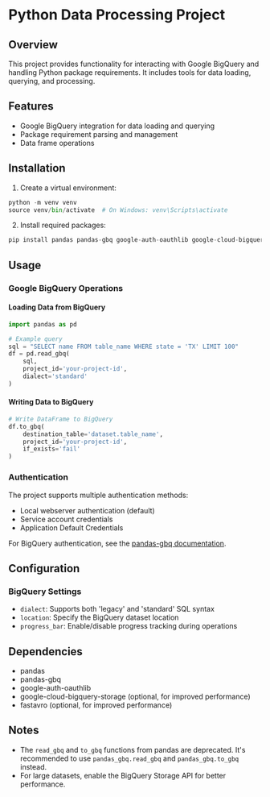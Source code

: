 # Python Data Processing Project

## Overview

This project provides functionality for interacting with Google BigQuery and handling Python package requirements. It includes tools for data loading, querying, and processing.

## Features

- Google BigQuery integration for data loading and querying
- Package requirement parsing and management
- Data frame operations

## Installation

1. Create a virtual environment:

```python
python -m venv venv
source venv/bin/activate  # On Windows: venv\Scripts\activate
```

2. Install required packages:

```python
pip install pandas pandas-gbq google-auth-oauthlib google-cloud-bigquery-storage
```

## Usage

### Google BigQuery Operations

#### Loading Data from BigQuery

```python
import pandas as pd

# Example query
sql = "SELECT name FROM table_name WHERE state = 'TX' LIMIT 100"
df = pd.read_gbq(
    sql,
    project_id='your-project-id',
    dialect='standard'
)
```

#### Writing Data to BigQuery

```python
# Write DataFrame to BigQuery
df.to_gbq(
    destination_table='dataset.table_name',
    project_id='your-project-id',
    if_exists='fail'
)
```

### Authentication

The project supports multiple authentication methods:

- Local webserver authentication (default)
- Service account credentials
- Application Default Credentials

For BigQuery authentication, see the [pandas-gbq documentation](https://pandas-gbq.readthedocs.io/en/latest/howto/authentication.html).

## Configuration

### BigQuery Settings

- `dialect`: Supports both 'legacy' and 'standard' SQL syntax
- `location`: Specify the BigQuery dataset location
- `progress_bar`: Enable/disable progress tracking during operations

## Dependencies

- pandas
- pandas-gbq
- google-auth-oauthlib
- google-cloud-bigquery-storage (optional, for improved performance)
- fastavro (optional, for improved performance)

## Notes

- The `read_gbq` and `to_gbq` functions from pandas are deprecated. It's recommended to use `pandas_gbq.read_gbq` and `pandas_gbq.to_gbq` instead.
- For large datasets, enable the BigQuery Storage API for better performance.


